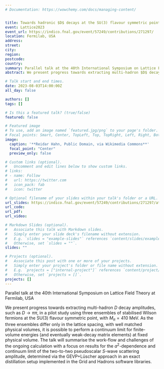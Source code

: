 ```yaml
---
# Documentation: https://wowchemy.com/docs/managing-content/


title: Towards hadronic $D$ decays at the SU(3) flavour symmetric point
event: Lattice2023
event_url: https://indico.fnal.gov/event/57249/contributions/271297/
location: Fermilab, USA
address:
street:
city:
region:
postcode:
country:
summary: Parallel talk at the 40th International Symposium on Lattice Field Theory at Fermilab, USA
abstract: We present progress towards extracting multi-hadron $D$ decay amplitudes, such as $D \to \pi \pi$, in a pilot study using three ensembles of stabilised Wilson fermions at the SU(3) flavour symmetric point, with $M_\pi=410$ MeV. As the three ensembles differ only in the lattice spacing, with well matched physical volumes, it is possible to perform a continuum limit for finite-volume energies (and eventually weak-decay matrix elements) at fixed physical volume. The talk will summarise the work-flow and challenges of the ongoing calculation with a focus on results for the $a^2$-dependence and continuum limit of the two-to-two pseudoscalar $S$-wave scattering amplitude, determined via the GEVP+Lüscher approach in an exact distillation setup implemented in the Grid and Hadrons software libraries.

# Talk start and end times.
date: 2023-08-03T14:00:00Z
all_day: false

authors: []
tags: []

# Is this a featured talk? (true/false)
featured: false

# Featured image
# To use, add an image named `featured.jpg/png` to your page's folder.
# Focal points: Smart, Center, TopLeft, Top, TopRight, Left, Right, BottomLeft, Bottom, BottomRight.
image:
  caption: '**Reidar Hahn, Public Domain, via Wikimedia Commons**'
  focal_point: "Center"
  preview_only: false

# Custom links (optional).
#   Uncomment and edit lines below to show custom links.
# links:
# - name: Follow
#   url: https://twitter.com
#   icon_pack: fab
#   icon: twitter

# Optional filename of your slides within your talk's folder or a URL.
url_slides: https://indico.fnal.gov/event/57249/contributions/271297/attachments/169813/228064/Hansen_Fermilab.pdf
url_code:
url_pdf:
url_video:

# Markdown Slides (optional).
#   Associate this talk with Markdown slides.
#   Simply enter your slide deck's filename without extension.
#   E.g. `slides = "example-slides"` references `content/slides/example-slides.md`.
#   Otherwise, set `slides = ""`.
slides: ""

# Projects (optional).
#   Associate this post with one or more of your projects.
#   Simply enter your project's folder or file name without extension.
#   E.g. `projects = ["internal-project"]` references `content/project/deep-learning/index.md`.
#   Otherwise, set `projects = []`.
projects: []
---
```


Parallel talk at the 40th International Symposium on Lattice Field Theory at Fermilab, USA

We present progress towards extracting multi-hadron $D$ decay amplitudes, such as $D \to \pi \pi$, in a pilot study using three ensembles of stabilised Wilson fermions at the SU(3) flavour symmetric point, with $M_\pi=410$ MeV. As the three ensembles differ only in the lattice spacing, with well matched physical volumes, it is possible to perform a continuum limit for finite-volume energies (and eventually weak-decay matrix elements) at fixed physical volume. The talk will summarise the work-flow and challenges of the ongoing calculation with a focus on results for the $a^2$-dependence and continuum limit of the two-to-two pseudoscalar $S$-wave scattering amplitude, determined via the GEVP+Lüscher approach in an exact distillation setup implemented in the Grid and Hadrons software libraries.